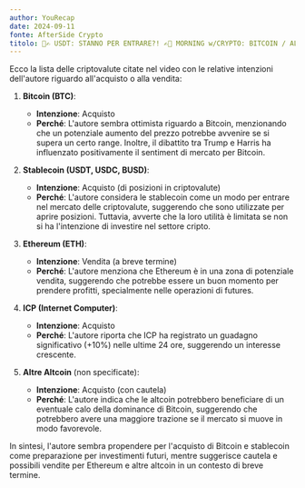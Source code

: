 ```yaml
---
author: YouRecap
date: 2024-09-11
fonte: AfterSide Crypto
titolo: 🧨✍️ USDT: STANNO PER ENTRARE?! ✍️🧨 MORNING w/CRYPTO: BITCOIN / ALTCOINS [time sensitive]
---
```


Ecco la lista delle criptovalute citate nel video con le relative intenzioni dell'autore riguardo all'acquisto o alla vendita:

1. **Bitcoin (BTC)**: 
   - **Intenzione**: Acquisto
   - **Perché**: L'autore sembra ottimista riguardo a Bitcoin, menzionando che un potenziale aumento del prezzo potrebbe avvenire se si supera un certo range. Inoltre, il dibattito tra Trump e Harris ha influenzato positivamente il sentiment di mercato per Bitcoin.

2. **Stablecoin (USDT, USDC, BUSD)**:
   - **Intenzione**: Acquisto (di posizioni in criptovalute)
   - **Perché**: L'autore considera le stablecoin come un modo per entrare nel mercato delle criptovalute, suggerendo che sono utilizzate per aprire posizioni. Tuttavia, avverte che la loro utilità è limitata se non si ha l'intenzione di investire nel settore cripto.

3. **Ethereum (ETH)**: 
   - **Intenzione**: Vendita (a breve termine)
   - **Perché**: L'autore menziona che Ethereum è in una zona di potenziale vendita, suggerendo che potrebbe essere un buon momento per prendere profitti, specialmente nelle operazioni di futures.

4. **ICP (Internet Computer)**: 
   - **Intenzione**: Acquisto
   - **Perché**: L'autore riporta che ICP ha registrato un guadagno significativo (+10%) nelle ultime 24 ore, suggerendo un interesse crescente.

5. **Altre Altcoin** (non specificate):
   - **Intenzione**: Acquisto (con cautela)
   - **Perché**: L'autore indica che le altcoin potrebbero beneficiare di un eventuale calo della dominance di Bitcoin, suggerendo che potrebbero avere una maggiore trazione se il mercato si muove in modo favorevole.

In sintesi, l'autore sembra propendere per l'acquisto di Bitcoin e stablecoin come preparazione per investimenti futuri, mentre suggerisce cautela e possibili vendite per Ethereum e altre altcoin in un contesto di breve termine.
